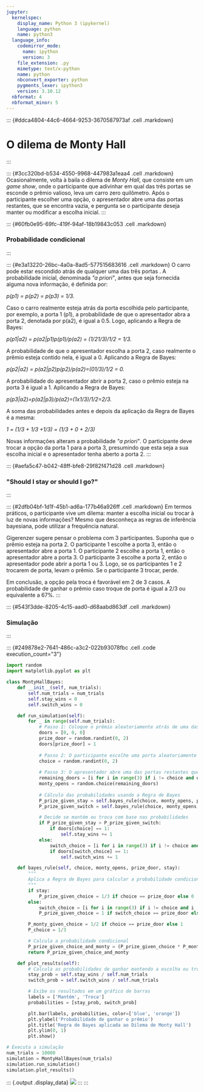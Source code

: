 ```yaml
---
jupyter:
  kernelspec:
    display_name: Python 3 (ipykernel)
    language: python
    name: python3
  language_info:
    codemirror_mode:
      name: ipython
      version: 3
    file_extension: .py
    mimetype: text/x-python
    name: python
    nbconvert_exporter: python
    pygments_lexer: ipython3
    version: 3.10.12
  nbformat: 4
  nbformat_minor: 5
---
```


::: {#ddca4804-44c6-4664-9253-3670587973af .cell .markdown}
# O dilema de Monty Hall
:::

::: {#3cc320bd-b534-4550-9968-447983a1eaa4 .cell .markdown}
Ocasionalmente, volta à baila o dilema de *Monty Hall*, que consiste em
um *game show*, onde o participante que adivinhar em qual das três
portas se esconde o prêmio valioso, leva um carro zero quilômetro. Após
o participante escolher uma opção, o apresentador abre uma das portas
restantes, que se encontra vazia, e pergunta se o participante deseja
manter ou modificar a escolha inicial.
:::

::: {#60fb0e95-69fc-419f-94af-18b19843c053 .cell .markdown}
### Probabilidade condicional
:::

::: {#e3a13220-26bc-4a0a-8ad5-577515683616 .cell .markdown}
O carro pode estar escondido atrás de qualquer uma das três portas . A
probabilidade inicial, denominada *\"a priori\"*, antes que seja
fornecida alguma nova informação, é definida por:

*p(p1) = p(p2) = p(p3) = 1/3.*

Caso o carro realmente esteja atrás da porta escolhida pelo
participante, por exemplo, a porta 1 (p1), a probabilidade de que o
apresentador abra a porta 2, denotada por p(a2), é igual a 0.5. Logo,
aplicando a Regra de Bayes:

*p(p1\|a2) = p(a2\|p1)*p(p1)/p(a2) = (1/2*1/3)/1/2 = 1/3.*

A probabilidade de que o apresentador escolha a porta 2, caso realmente
o prêmio esteja contido nela, é igual a 0. Aplicando a Regra de Bayes:

*p(p2\|a2) = p(a2\|p2)*p(p2)/p(a2)=(0*1/3)/1/2 = 0.*

A probabilidade do apresentador abrir a porta 2, caso o prêmio esteja na
porta 3 é igual a 1. Aplicando a Regra de Bayes:

*p(p3\|a2)=p(a2\|p3)/p(a2)=(1x1/3)/1/2=2/3.*

A soma das probabilidades antes e depois da aplicação da Regra de Bayes
é a mesma:

*1 = (1/3 + 1/3 +1/3) = (1/3 + 0 + 2/3)*

Novas informações alteram a probabilidade *\"a priori\"*. O participante
deve trocar a opção da porta 1 para a porta 3, presumindo que esta seja
a sua escolha inicial e o apresentador tenha aberto a porta 2.
:::

::: {#aefa5c47-b042-48ff-bfe8-29f82f471d28 .cell .markdown}
### \"Should I stay or should I go?\"
:::

::: {#2dfb04bf-1d1f-45b1-ad6a-177b46a926ff .cell .markdown}
Em termos práticos, o participante vive um dilema: manter a escolha
inicial ou trocar à luz de novas informações? Mesmo que desconheça as
regras de inferência bayesiana, pode utilizar a frequência natural.

Gigerenzer sugere pensar o problema com 3 participantes. Suponha que o
prêmio esteja na porta 2. O participante 1 escolhe a porta 3, então o
apresentador abre a porta 1. O participante 2 escolhe a porta 1, então o
apresentador abre a porta 3. O participante 3 escolhe a porta 2, então o
apresentador pode abrir a porta 1 ou 3. Logo, se os participantes 1 e 2
trocarem de porta, levam o prêmio. Se o participante 3 trocar, perde.

Em conclusão, a opção pela troca é favorável em 2 de 3 casos. A
probabilidade de ganhar o prêmio caso troque de porta é igual a 2/3 ou
equivalente a 67%.
:::

::: {#543f3dde-8205-4c15-aad0-d68aabd863df .cell .markdown}
### Simulação
:::

::: {#249878e2-7641-486c-a3c2-022b93078fbc .cell .code execution_count="3"}
``` python
import random
import matplotlib.pyplot as plt

class MontyHallBayes:
    def __init__(self, num_trials):
        self.num_trials = num_trials
        self.stay_wins = 0
        self.switch_wins = 0

    def run_simulation(self):
        for _ in range(self.num_trials):
            # Passo 1: Coloque o prêmio aleatoriamente atrás de uma das três portas
            doors = [0, 0, 0]
            prize_door = random.randint(0, 2)
            doors[prize_door] = 1
            
            # Passo 2: O participante escolhe uma porta aleatoriamente
            choice = random.randint(0, 2)
            
            # Passo 3: O apresentador abre uma das portas restantes que não tem o prêmio
            remaining_doors = [i for i in range(3) if i != choice and doors[i] == 0]
            monty_opens = random.choice(remaining_doors)
            
            # Cálculo das probabilidades usando a Regra de Bayes
            P_prize_given_stay = self.bayes_rule(choice, monty_opens, prize_door, stay=True)
            P_prize_given_switch = self.bayes_rule(choice, monty_opens, prize_door, stay=False)

            # Decide se mantém ou troca com base nas probabilidades
            if P_prize_given_stay > P_prize_given_switch:
                if doors[choice] == 1:
                    self.stay_wins += 1
            else:
                switch_choice = [i for i in range(3) if i != choice and i != monty_opens][0]
                if doors[switch_choice] == 1:
                    self.switch_wins += 1

    def bayes_rule(self, choice, monty_opens, prize_door, stay):
        """
        Aplica a Regra de Bayes para calcular a probabilidade condicional de ganhar
        """
        if stay:
            P_prize_given_choice = 1/3 if choice == prize_door else 0
        else:
            switch_choice = [i for i in range(3) if i != choice and i != monty_opens][0]
            P_prize_given_choice = 1 if switch_choice == prize_door else 0

        P_monty_given_choice = 1/2 if choice == prize_door else 1
        P_choice = 1/3

        # Calcula a probabilidade condicional
        P_prize_given_choice_and_monty = (P_prize_given_choice * P_monty_given_choice) / P_choice
        return P_prize_given_choice_and_monty

    def plot_results(self):
        # Calcula as probabilidades de ganhar mantendo a escolha ou trocando
        stay_prob = self.stay_wins / self.num_trials
        switch_prob = self.switch_wins / self.num_trials

        # Exibe os resultados em um gráfico de barras
        labels = ['Mantém', 'Troca']
        probabilities = [stay_prob, switch_prob]

        plt.bar(labels, probabilities, color=['blue', 'orange'])
        plt.ylabel('Probabilidade de ganhar o prêmio')
        plt.title('Regra de Bayes aplicada ao Dilema de Monty Hall')
        plt.ylim(0, 1)
        plt.show()

# Executa a simulação
num_trials = 10000
simulation = MontyHallBayes(num_trials)
simulation.run_simulation()
simulation.plot_results()
```

::: {.output .display_data}
![](vertopal_8197e2617aa04a89b5c68b2738bdf3ce/31e36a0551b03263c212cae0ff91817b23e65df1.png)
:::
:::
